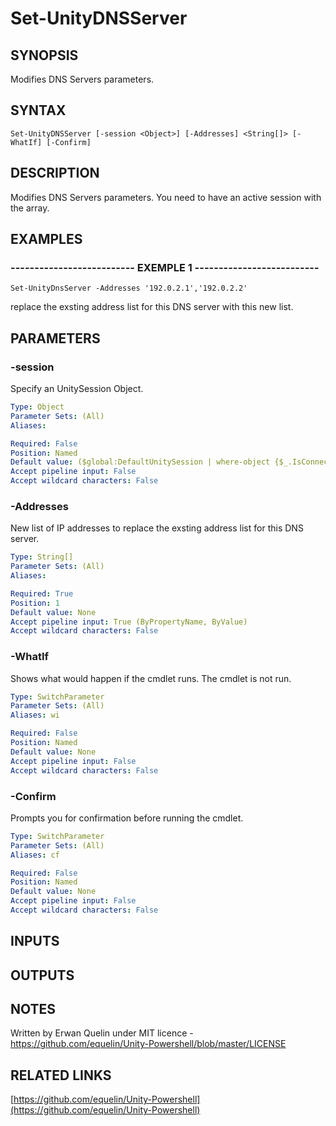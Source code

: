 # Set-UnityDNSServer

## SYNOPSIS
Modifies DNS Servers parameters.

## SYNTAX

```
Set-UnityDNSServer [-session <Object>] [-Addresses] <String[]> [-WhatIf] [-Confirm]
```

## DESCRIPTION
Modifies DNS Servers parameters.
You need to have an active session with the array.

## EXAMPLES

### -------------------------- EXEMPLE 1 --------------------------
```
Set-UnityDnsServer -Addresses '192.0.2.1','192.0.2.2'
```

replace the exsting address list for this DNS server with this new list.

## PARAMETERS

### -session
Specify an UnitySession Object.

```yaml
Type: Object
Parameter Sets: (All)
Aliases: 

Required: False
Position: Named
Default value: ($global:DefaultUnitySession | where-object {$_.IsConnected -eq $true})
Accept pipeline input: False
Accept wildcard characters: False
```

### -Addresses
New list of IP addresses to replace the exsting address list for this DNS server.

```yaml
Type: String[]
Parameter Sets: (All)
Aliases: 

Required: True
Position: 1
Default value: None
Accept pipeline input: True (ByPropertyName, ByValue)
Accept wildcard characters: False
```

### -WhatIf
Shows what would happen if the cmdlet runs.
The cmdlet is not run.

```yaml
Type: SwitchParameter
Parameter Sets: (All)
Aliases: wi

Required: False
Position: Named
Default value: None
Accept pipeline input: False
Accept wildcard characters: False
```

### -Confirm
Prompts you for confirmation before running the cmdlet.

```yaml
Type: SwitchParameter
Parameter Sets: (All)
Aliases: cf

Required: False
Position: Named
Default value: None
Accept pipeline input: False
Accept wildcard characters: False
```

## INPUTS

## OUTPUTS

## NOTES
Written by Erwan Quelin under MIT licence - https://github.com/equelin/Unity-Powershell/blob/master/LICENSE

## RELATED LINKS

[https://github.com/equelin/Unity-Powershell](https://github.com/equelin/Unity-Powershell)

